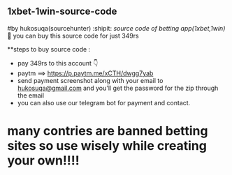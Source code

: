 ## 1xbet-1win-source-code
#by hukosuqa(sourcehunter) :shipit:
*source code of betting app(1xbet,1win)* :space_invader:
you can buy this source code for just 349rs

**steps to buy source code :

- pay 349rs to this account 👇
- paytm ==> https://p.paytm.me/xCTH/dwgg7yab 
- send payment screenshot along with your email to hukosuqa@gmail.com and you'll get the password for the zip through the email
- you can also use our telegram bot for payment and contact.

# many contries are banned betting sites so use wisely while creating your own!!!!
